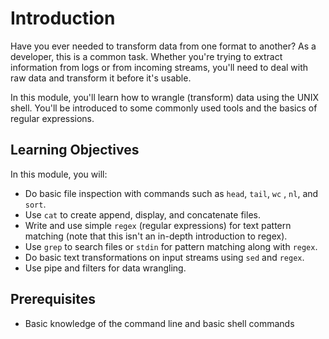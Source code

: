 # Introduction

Have you ever needed to transform data from one format to another?
As a developer, this is a common task. Whether you're trying to extract information from logs or from incoming streams, you'll need to deal with raw data and transform it before it's usable.

In this module, you'll learn how to wrangle (transform) data using the UNIX shell. You'll be introduced to some commonly used tools and the basics of regular expressions.

## Learning Objectives

In this module, you will:

- Do basic file inspection with commands such as `head`, `tail`, `wc` , `nl`, and `sort`.
- Use `cat` to create append, display, and concatenate files.
- Write and use simple `regex` (regular expressions) for text pattern matching (note that this isn't an in-depth introduction to regex).
- Use `grep` to search files or `stdin` for pattern matching along with `regex`.
- Do basic text transformations on input streams using `sed` and `regex`.
- Use pipe and filters for data wrangling.

## Prerequisites

- Basic knowledge of the command line and basic shell commands

